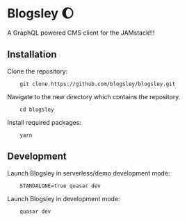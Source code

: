 # Blogsley :moon:

A GraphQL powered CMS client for the JAMstack!!!

## Installation

Clone the repository:

        git clone https://github.com/blogsley/blogsley.git
        
Navigate to the new directory which contains the repository.

        cd blogsley

        
Install required packages:

        yarn


## Development

Launch Blogsley in serverless/demo development mode:

        STANDALONE=true quasar dev

Launch Blogsley in development mode:

        quasar dev
        
